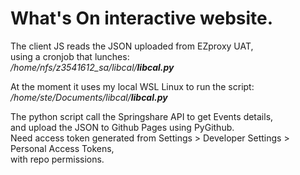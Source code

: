 # What's On interactive website.

The client JS reads the JSON uploaded from EZproxy UAT, <br/>
using a cronjob that lunches: <br/>
*/home/nfs/z3541612_sa/libcal/**libcal.py*** <br/> 

At the moment it uses my local WSL Linux to run the script: </br>
*/home/ste/Documents/libcal/**libcal.py***

The python script call the Springshare API to get Events details, <br/>
and upload the JSON to Github Pages using PyGithub.  <br/>
Need access token generated from Settings > Developer Settings > Personal Access Tokens, <br/>
with repo permissions. 
